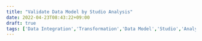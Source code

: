 ```yaml
---
title: "Validate Data Model by Studio Analysis"
date: 2022-04-23T08:43:22+09:00
draft: true
tags: ['Data Integration','Transformation','Data Model','Studio','Analysis']
---
```


